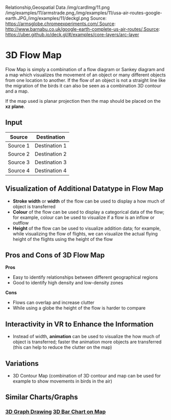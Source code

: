 Relationship,Geospatial Data
/img/cardImg/11.png
/img/examples/11/armstrade.png,/img/examples/11/usa-air-routes-google-earth.JPG,/img/examples/11/deckgl.png
Source: https://armsglobe.chromeexperiments.com/,Source: http://www.barnabu.co.uk/google-earth-complete-us-air-routes/,Source: https://uber.github.io/deck.gl/#/examples/core-layers/arc-layer
# 3D Flow Map

Flow Map is simply a combination of a flow diagram or Sankey diagram and a map which visualizes the movement of an object or many different objects from one location to another. If the flow of an object is not a straight line like the migration of the birds it can also be seen as a combination 3D contour and a map.

If the map used is planar projection then the map should be placed on the __xz plane__.

## Input

Source | Destination 
:-------------:| :-----:|  
Source 1 | Destination 1 
Source 2 | Destination 2 
Source 3 | Destination 3 
Source 4 | Destination 4 

## Visualization of Additional Datatype in Flow Map

* __Stroke width__ or __width__ of the flow can be used to display a how much of object is transferred
* __Colour__ of the flow can be used to display a categorical data of the flow; for example, colour can be used to visualize if a flow is an inflow or outflow
* __Height__ of the flow can be used to visualize addition data; for example, while visualizing the flow of flights, we can visualize the actual flying height of the flights using the height of the flow

## Pros and Cons of 3D Flow Map

__Pros__
* Easy to identify relationships between different geographical regions
* Good to identify high density and low-density zones

__Cons__
* Flows can overlap and increase clutter
* While using a globe the height of the flow is harder to compare

## Interactivity in VR to Enhance the Information

* Instead of width, __animation__ can be used to visualize the how much of object is transferred; faster the animation more objects are transferred (this can help to reduce the clutter on the map)

## Variations

* 3D Contour Map (combination of 3D contour and map can be used for example to show movements in birds in the air)

## Similar Charts/Graphs

### [3D Graph Drawing](./9) [3D Bar Chart on Map](./10)